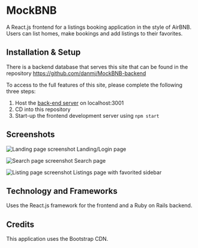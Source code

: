 # MockBNB

A React.js frontend for a listings booking application in the style of AirBNB. Users can list homes, make bookings and add listings to their favorites.

## Installation & Setup

There is a backend database that serves this site that can be found in the repository https://github.com/danmj/MockBNB-backend

To access to the full features of this site, please complete the following three steps:

1. Host the [back-end server](https://github.com/danmj/MockBNB-backend) on localhost:3001
2. CD into this repository
3. Start-up the frontend development server using ```npm start```

## Screenshots

![Landing page screenshot](https://i.imgur.com/ETHZn6e.png=600x267)
Landing/Login page

![Search page screenshot](https://i.imgur.com/fgSu2Mv.png=500x483)
Search page

![Listing page screenshot](https://i.imgur.com/0qGwhfP.png=600x319)
Listings page with favorited sidebar

## Technology and Frameworks

Uses the React.js framework for the frontend and a Ruby on Rails backend.

## Credits

This application uses the Bootstrap CDN.
